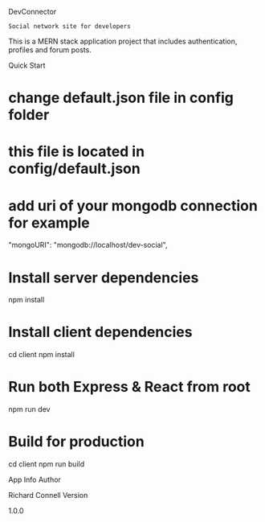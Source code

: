 DevConnector

    Social network site for developers

This is a MERN stack application project that includes authentication, profiles and forum posts.

Quick Start

# change default.json file in config folder

# this file is located in config/default.json

# add uri of your mongodb connection for example

 "mongoURI": "mongodb://localhost/dev-social",
 

# Install server dependencies
npm install

# Install client dependencies
cd client
npm install

# Run both Express & React from root
npm run dev

# Build for production
cd client
npm run build

App Info
Author

Richard Connell
Version

1.0.0
